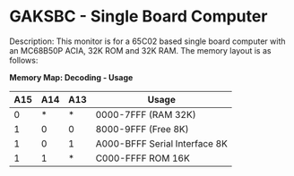 # GAKSBC - Single Board Computer 

Description: This monitor is for a 65C02 based single board computer with an MC68B50P ACIA, 32K ROM and 32K RAM.  The memory layout is as follows:

**Memory Map: Decoding - Usage**

A15 | A14 | A13 | Usage
------------ | ------------- | ------------- | -------------
0 | * | * | 0000-7FFF (RAM 32K) 
1 | 0 | 0 | 8000-9FFF (Free 8K)
1 | 0 | 1 | A000-BFFF  Serial Interface 8K
1 | 1 | * | C000-FFFF  ROM 16K 
